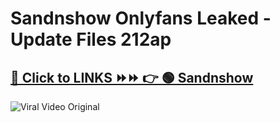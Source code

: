 
 # Sandnshow Onlyfans Leaked - Update Files 212ap

## <h2><a href="https://clipsfans.com/Sandnshow&ref=git">🔗 Click to LINKS ⏩⏩ 👉 🟢 Sandnshow </a></h2>

<a href="https://clipsfans.com/Sandnshow&ref=git" rel="nofollow" data-target="animated-image.originalLink"><img src="https://i.ibb.co.com/xMMVF88/686577567.gif" alt="Viral Video Original" style="max-width: 100%; display: inline-block;" data-target="animated-image.originalImage"></a>

